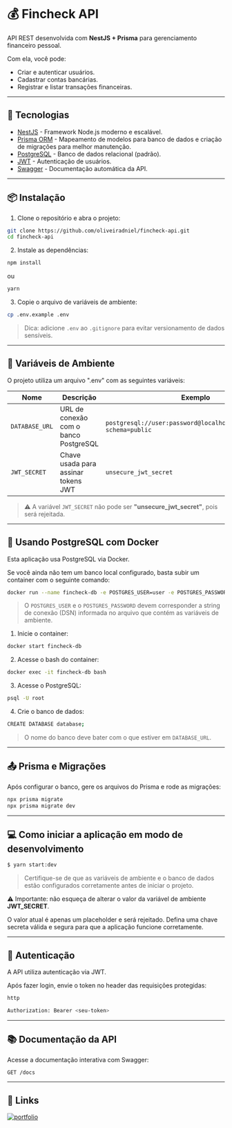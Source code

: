 # 💰 Fincheck API

API REST desenvolvida com **NestJS + Prisma** para gerenciamento financeiro pessoal.

Com ela, você pode:

- Criar e autenticar usuários.
- Cadastrar contas bancárias.
- Registrar e listar transações financeiras.

---

## 🚀 Tecnologias

- [NestJS](https://nestjs.com) - Framework Node.js moderno e escalável.
- [Prisma ORM](https://www.prisma.io/) - Mapeamento de modelos para banco de dados e criação de migrações para melhor manutenção.
- [PostgreSQL](https://postgresql.org/) - Banco de dados relacional (padrão).
- [JWT](https://jwt.io/) - Autenticação de usuários.
- [Swagger](https://swagger.io/) - Documentação automática da API.

---

## 📦 Instalação

1. Clone o repositório e abra o projeto:

```bash
git clone https://github.com/oliveiradniel/fincheck-api.git
cd fincheck-api
```

2. Instale as dependências:

```bash
npm install
```

ou

```bash
yarn
```

3. Copie o arquivo de variáveis de ambiente:

```bash
cp .env.example .env
```

> Dica: adicione `.env` ao `.gitignore` para evitar versionamento de dados sensíveis.

---

## 📄 Variáveis de Ambiente

O projeto utiliza um arquivo ".env" com as seguintes variáveis:

| Nome           | Descrição                             | Exemplo                                                            |
| -------------- | ------------------------------------- | ------------------------------------------------------------------ |
| `DATABASE_URL` | URL de conexão com o banco PostgreSQL | `postgresql://user:password@localhost:5432/database?schema=public` |
| `JWT_SECRET`   | Chave usada para assinar tokens JWT   | `unsecure_jwt_secret`                                              |

> ⚠️ A variável `JWT_SECRET` não pode ser **"unsecure_jwt_secret"**, pois será rejeitada.

---

## 🐳 Usando PostgreSQL com Docker

Esta aplicação usa PostgreSQL via Docker.

Se você ainda não tem um banco local configurado, basta subir um container com o seguinte comando:

```bash
docker run --name fincheck-db -e POSTGRES_USER=user -e POSTGRES_PASSWORD=password -p 5432:5432 -d postgres
```

> O `POSTGRES_USER` e o `POSTGRES_PASSWORD` devem corresponder a string de conexão (DSN) informada no arquivo que contém as variáveis de ambiente.

1. Inicie o container:

```bash
docker start fincheck-db
```

2. Acesse o bash do container:

```bash
docker exec -it fincheck-db bash
```

3. Acesse o PostgreSQL:

```bash
psql -U root
```

4. Crie o banco de dados:

```bash
CREATE DATABASE database;
```

> O nome do banco deve bater com o que estiver em `DATABASE_URL`.

---

## 📤 Prisma e Migrações

Após configurar o banco, gere os arquivos do Prisma e rode as migrações:

```bash
npx prisma migrate
npx prisma migrate dev
```

---

## 💻 Como iniciar a aplicação em modo de desenvolvimento

```bash
$ yarn start:dev
```

> Certifique-se de que as variáveis de ambiente e o banco de dados estão configurados corretamente antes de iniciar o projeto.

⚠️ Importante: não esqueça de alterar o valor da variável de ambiente **JWT_SECRET**.

O valor atual é apenas um placeholder e será rejeitado. Defina uma chave secreta válida e segura para que a aplicação funcione corretamente.

---

## 🔐 Autenticação

A API utiliza autenticação via JWT.

Após fazer login, envie o token no header das requisições protegidas:

```bash
http

Authorization: Bearer <seu-token>
```

---

## 📚 Documentação da API

Acesse a documentação interativa com Swagger:

```bash
GET /docs
```

---

## 🔗 Links

[![portfolio](https://img.shields.io/badge/meu_portfólio-00A6F4?style=for-the-badge&logo=reactquery&logoColor=white)](https://jovemprogramador.dev/)
